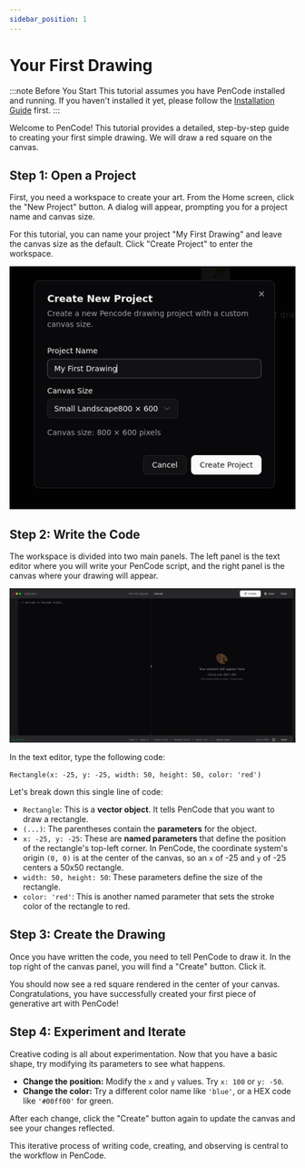 ```yaml
---
sidebar_position: 1
---
```


# Your First Drawing

:::note Before You Start
This tutorial assumes you have PenCode installed and running. If you haven't installed it yet, please follow the [Installation Guide](./installation) first.
:::

Welcome to PenCode! This tutorial provides a detailed, step-by-step guide to creating your first simple drawing. We will draw a red square on the canvas.

## Step 1: Open a Project

First, you need a workspace to create your art. From the Home screen, click the "New Project" button. A dialog will appear, prompting you for a project name and canvas size.

For this tutorial, you can name your project "My First Drawing" and leave the canvas size as the default. Click "Create Project" to enter the workspace.

![New Project Dialog](/img/new-project-dialog.png)

## Step 2: Write the Code

The workspace is divided into two main panels. The left panel is the text editor where you will write your PenCode script, and the right panel is the canvas where your drawing will appear.

![Workspace Layout](/img/workspace-layout.png)

In the text editor, type the following code:

```pencode
Rectangle(x: -25, y: -25, width: 50, height: 50, color: 'red')
```

Let's break down this single line of code:

- `Rectangle`: This is a **vector object**. It tells PenCode that you want to draw a rectangle.
- `(...)`: The parentheses contain the **parameters** for the object.
- `x: -25, y: -25`: These are **named parameters** that define the position of the rectangle's top-left corner. In PenCode, the coordinate system's origin `(0, 0)` is at the center of the canvas, so an `x` of -25 and `y` of -25 centers a 50x50 rectangle.
- `width: 50, height: 50`: These parameters define the size of the rectangle.
- `color: 'red'`: This is another named parameter that sets the stroke color of the rectangle to red.

## Step 3: Create the Drawing

Once you have written the code, you need to tell PenCode to draw it. In the top right of the canvas panel, you will find a "Create" button. Click it.

You should now see a red square rendered in the center of your canvas. Congratulations, you have successfully created your first piece of generative art with PenCode!

<!--![First Drawing - Red Square](/img/first-drawing-red-square.png)-->

## Step 4: Experiment and Iterate

Creative coding is all about experimentation. Now that you have a basic shape, try modifying its parameters to see what happens.

- **Change the position:** Modify the `x` and `y` values. Try `x: 100` or `y: -50`.
- **Change the color:** Try a different color name like `'blue'`, or a HEX code like `'#00ff00'` for green.

After each change, click the "Create" button again to update the canvas and see your changes reflected.

This iterative process of writing code, creating, and observing is central to the workflow in PenCode.
